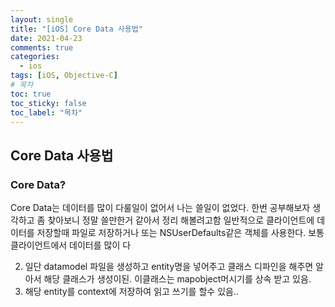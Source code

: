 ```yaml
---
layout: single
title: "[iOS] Core Data 사용법"
date: 2021-04-23
comments: true
categories:
  - ios
tags: [iOS, Objective-C]
# 목차
toc: true
toc_sticky: false
toc_label: "목차"
---
```


## Core Data 사용법

### Core Data?
Core Data는 데이터를 많이 다룰일이 없어서 나는 쓸일이 없었다. 한번 공부해보자 생각하고 좀 찾아보니 정말 쓸만한거 같아서 정리 해볼려고함
일반적으로 클라이언트에 데이터를 저장할때 파일로 저장하거나 또는 NSUserDefaults같은 객체를 사용한다.
보통 클라이언트에서 데이터를 많이 다

2. 일단 datamodel 파일을 생성하고 entity명을 넣어주고 클래스 디파인을 해주면 알아서 해당 클래스가 생성이된. 이클래스는 mapobject머시기를 상속 받고 있음.
3. 해당 entity를 context에 저장하여 읽고 쓰기를 할수 있음..
